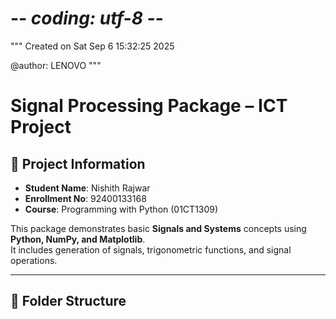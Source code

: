 # -*- coding: utf-8 -*-
"""
Created on Sat Sep  6 15:32:25 2025

@author: LENOVO
"""

# Signal Processing Package – ICT Project

## 📌 Project Information
- **Student Name**: Nishith Rajwar  
- **Enrollment No**: 92400133168  
- **Course**: Programming with Python (01CT1309)  

This package demonstrates basic **Signals and Systems** concepts using **Python, NumPy, and Matplotlib**.  
It includes generation of signals, trigonometric functions, and signal operations.  

---

## 📂 Folder Structure
